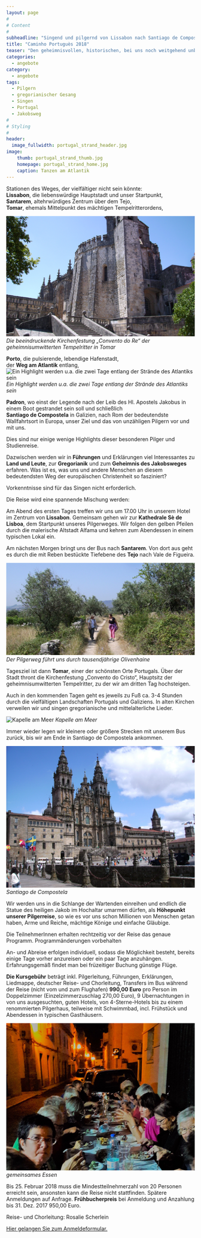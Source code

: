 ```yaml
---
layout: page
#
# Content
#
subheadline: "Singend und pilgernd von Lissabon nach Santiago de Compostela vom 6. bis 15. Juli 2018"
title: "Caminho Portuguès 2018"
teaser: "Den geheimnisvollen, historischen, bei uns noch weitgehend unbekannte historische Jakobsweg durch Portugal und Galizien gehen: Zehntägige Pilger- und Studienreise in der genialen Kombination von Wandern und Singen gregorianischer und mittelalterlicher Gesänge in alten Kirchen."
categories:
  - angebote
category:
  - angebote
tags:
  - Pilgern
  - gregorianischer Gesang
  - Singen
  - Portugal
  - Jakobsweg
#
# Styling
#
header:
  image_fullwidth: portugal_strand_header.jpg
image:
    thumb: portugal_strand_thumb.jpg
    homepage: portugal_strand_home.jpg
    caption: Tanzen am Atlantik 
---
```


Stationen des Weges, der vielfältiger nicht sein könnte:  
**Lissabon**, die liebenswürdige Hauptstadt und unser Startpunkt,  
**Santarem**, altehrwürdiges Zentrum über dem Tejo,  
**Tomar**, ehemals Mittelpunkt des mächtigen Tempelritterordens,  

![Die beeindruckende Kirchenfestung „Convento do Re“ der geheimnisumwitterten Tempelritter in Tomar](/images/scherleinport6_schmal.JPG)
*Die beeindruckende Kirchenfestung „Convento do Re“ der geheimnisumwitterten Tempelritter in Tomar*

**Porto**, die pulsierende, lebendige Hafenstadt,  
der **Weg am Atlantik** entlang,  
![Ein Highlight werden u.a. die zwei Tage entlang der Strände des Atlantiks sein](/images/PortugalWegAmAtlantik_schmal.JPG)
*Ein Highlight werden u.a. die zwei Tage entlang der Strände des Atlantiks sein*

**Padron**, wo einst der Legende nach der Leib des Hl. Apostels Jakobus in einem Boot gestrandet sein soll
und schließlich  
**Santiago de Compostela** in Galizien, nach Rom der bedeutendste Wallfahrtsort in Europa, unser Ziel und das von unzähligen Pilgern vor und mit uns.

Dies sind nur einige wenige Highlights dieser besonderen Pilger und Studienreise.

Dazwischen werden wir in **Führungen** und Erklärungen viel Interessantes zu **Land und Leute**, zur **Gregorianik** und zum **Geheimnis des Jakobsweges** erfahren. Was ist es, was uns und andere Menschen an diesem bedeutendsten Weg der europäischen Christenheit so fasziniert?

Vorkenntnisse sind für das Singen nicht erforderlich.

Die Reise wird eine spannende Mischung werden:

Am Abend des ersten Tages treffen wir uns um 17.00 Uhr in unserem Hotel im Zentrum von **Lissabon**. Gemeinsam gehen wir zur **Kathedrale Sè de Lisboa**, dem Startpunkt unseres Pilgerweges.
Wir folgen den gelben Pfeilen durch die malerische Altstadt Alfama und kehren zum Abendessen in einem typischen Lokal ein.

Am nächsten Morgen bringt uns der Bus nach **Santarem**. Von dort aus geht es durch die mit Reben bestückte Tiefebene des **Tejo** nach Vale de Figueira.

![Der Pilgerweg führt uns durch tausendjährige Olivenhaine](/images/scherleinport2-schmal.JPG)
*Der Pilgerweg führt uns durch tausendjährige Olivenhaine*

Tagesziel ist dann **Tomar**, einer der schönsten Orte Portugals. Über der Stadt thront die Kirchenfestung „Convento do Cristo“, Hauptsitz der geheimnisumwitterten Tempelritter, zu der wir am dritten Tag hochsteigen.

Auch in den kommenden Tagen geht es jeweils zu Fuß ca. 3-4 Stunden durch die vielfältigen Landschaften Portugals und Galiziens. In alten Kirchen verweilen wir und singen gregorianische und mittelalterliche Lieder.

![Kapelle am Meer](/images/PortugalKapelleAmMeer_schmal.JPG)
*Kapelle am Meer*

Immer wieder legen wir kleinere oder größere Strecken mit unserem Bus zurück, bis wir am Ende in Santiago de Compostela ankommen.

![Santiago de Compostela](/images/scherleinport16.JPG)
*Santiago de Compostela*

Wir werden uns in die Schlange der Wartenden einreihen und endlich die Statue des heiligen Jakob im Hochaltar umarmen dürfen, als **Höhepunkt unserer Pilgerreise**, so wie es vor uns schon Millionen von Menschen getan haben, Arme und Reiche, mächtige Könige und einfache Gläubige.

Die TeilnehmerInnen erhalten rechtzeitig vor der Reise das genaue Programm.
Programmänderungen vorbehalten

An- und Abreise erfolgen individuell, sodass die Möglichkeit besteht, bereits einige Tage vorher anzureisen oder ein paar Tage anzuhängen. Erfahrungsgemäß findet man bei früzeitiger Buchung günstige Flüge.  

**Die Kursgebühr** beträgt inkl. Pilgerleitung, Führungen, Erklärungen, Liedmappe, deutscher Reise- und Chorleitung, Transfers im Bus während der Reise (nicht vom und zum Flughafen) **990,00 Euro** pro Person im Doppelzimmer (Einzelzimmerzuschlag 270,00 Euro), 9 Übernachtungen in von uns ausgesuchten, guten Hotels, von 4-Sterne-Hotels bis zu einem renommierten Pilgerhaus, teilweise mit Schwimmbad, incl. Frühstück und Abendessen in typischen Gasthäusern.  

![Gemeinsames Essen](/images/portugal_gemeinsames_essen.jpg)
*gemeinsames Essen*

Bis 25. Februar 2018 muss die Mindestteilnehmerzahl von 20 Personen erreicht sein, ansonsten kann die Reise nicht stattfinden. Spätere Anmeldungen auf Anfrage. **Frühbucherpreis** bei Anmeldung und Anzahlung bis 31. Dez. 2017 950,00 Euro.  

Reise- und Chorleitung: Rosalie Scherlein

[Hier gelangen Sie zum Anmeldeformular.](/anmeldung/)
